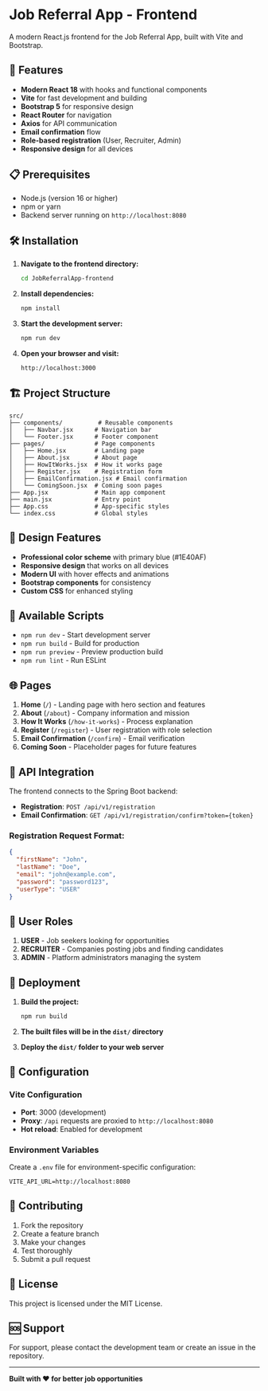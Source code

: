 # Job Referral App - Frontend

A modern React.js frontend for the Job Referral App, built with Vite and Bootstrap.

## 🚀 Features

- **Modern React 18** with hooks and functional components
- **Vite** for fast development and building
- **Bootstrap 5** for responsive design
- **React Router** for navigation
- **Axios** for API communication
- **Email confirmation** flow
- **Role-based registration** (User, Recruiter, Admin)
- **Responsive design** for all devices

## 📋 Prerequisites

- Node.js (version 16 or higher)
- npm or yarn
- Backend server running on `http://localhost:8080`

## 🛠️ Installation

1. **Navigate to the frontend directory:**
   ```bash
   cd JobReferralApp-frontend
   ```

2. **Install dependencies:**
   ```bash
   npm install
   ```

3. **Start the development server:**
   ```bash
   npm run dev
   ```

4. **Open your browser and visit:**
   ```
   http://localhost:3000
   ```

## 🏗️ Project Structure

```
src/
├── components/          # Reusable components
│   ├── Navbar.jsx      # Navigation bar
│   └── Footer.jsx      # Footer component
├── pages/              # Page components
│   ├── Home.jsx        # Landing page
│   ├── About.jsx       # About page
│   ├── HowItWorks.jsx  # How it works page
│   ├── Register.jsx    # Registration form
│   ├── EmailConfirmation.jsx # Email confirmation
│   └── ComingSoon.jsx  # Coming soon pages
├── App.jsx             # Main app component
├── main.jsx            # Entry point
├── App.css             # App-specific styles
└── index.css           # Global styles
```

## 🎨 Design Features

- **Professional color scheme** with primary blue (#1E40AF)
- **Responsive design** that works on all devices
- **Modern UI** with hover effects and animations
- **Bootstrap components** for consistency
- **Custom CSS** for enhanced styling

## 🔧 Available Scripts

- `npm run dev` - Start development server
- `npm run build` - Build for production
- `npm run preview` - Preview production build
- `npm run lint` - Run ESLint

## 🌐 Pages

1. **Home** (`/`) - Landing page with hero section and features
2. **About** (`/about`) - Company information and mission
3. **How It Works** (`/how-it-works`) - Process explanation
4. **Register** (`/register`) - User registration with role selection
5. **Email Confirmation** (`/confirm`) - Email verification
6. **Coming Soon** - Placeholder pages for future features

## 🔌 API Integration

The frontend connects to the Spring Boot backend:

- **Registration**: `POST /api/v1/registration`
- **Email Confirmation**: `GET /api/v1/registration/confirm?token={token}`

### Registration Request Format:
```json
{
  "firstName": "John",
  "lastName": "Doe",
  "email": "john@example.com",
  "password": "password123",
  "userType": "USER"
}
```

## 🎯 User Roles

1. **USER** - Job seekers looking for opportunities
2. **RECRUITER** - Companies posting jobs and finding candidates
3. **ADMIN** - Platform administrators managing the system

## 🚀 Deployment

1. **Build the project:**
   ```bash
   npm run build
   ```

2. **The built files will be in the `dist/` directory**

3. **Deploy the `dist/` folder to your web server**

## 🔧 Configuration

### Vite Configuration
- **Port**: 3000 (development)
- **Proxy**: `/api` requests are proxied to `http://localhost:8080`
- **Hot reload**: Enabled for development

### Environment Variables
Create a `.env` file for environment-specific configuration:
```env
VITE_API_URL=http://localhost:8080
```

## 🤝 Contributing

1. Fork the repository
2. Create a feature branch
3. Make your changes
4. Test thoroughly
5. Submit a pull request

## 📝 License

This project is licensed under the MIT License.

## 🆘 Support

For support, please contact the development team or create an issue in the repository.

---

**Built with ❤️ for better job opportunities** 